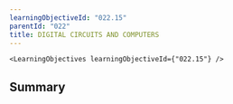 ```yaml
---
learningObjectiveId: "022.15"
parentId: "022"
title: DIGITAL CIRCUITS AND COMPUTERS
---
```


```tsx eval
<LearningObjectives learningObjectiveId={"022.15"} />
```

## Summary
